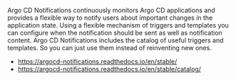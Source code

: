 Argo CD Notifications continuously monitors Argo CD applications and provides a flexible way to notify users about important changes in the application state. Using a flexible mechanism of triggers and templates you can configure when the notification should be sent as well as notification content. Argo CD Notifications includes the catalog of useful triggers and templates. So you can just use them instead of reinventing new ones.

- https://argocd-notifications.readthedocs.io/en/stable/
- https://argocd-notifications.readthedocs.io/en/stable/catalog/
